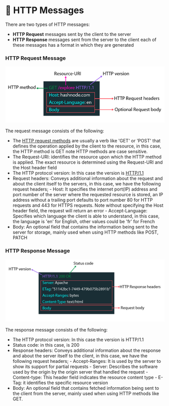 # 📝 HTTP Messages

There are two types of HTTP messages:

- **HTTP Request** messages sent by the client to the server
- **HTTP Response** messages sent from the server to the client each of these messages has a format in which they are generated

### HTTP Request Message

![](Pasted%20image%2020250211082903.png)

The request message consists of the following:

- The [HTTP request methods](methods.md) are usually a verb like 'GET' or 'POST' that defines the operation applied by the client to the resource, in this case, the HTTP method is GET note HTTP methods are case sensitive.
- The Request-URI: identifies the resource upon which the HTTP method is applied. The exact resource is determined using the Request-URI and the Host header field
- The HTTP protocol version: In this case the version is [HTTP/1.1](history.md)
- Request headers: Conveys additional information about the request and about the client itself to the servers, in this case, we have the following request headers;
		- Host: It specifies the internet port(IP) address and port number of the server where the requested resource is stored, an IP address without a trailing port defaults to port number 80 for HTTP requests and 443 for HTTPS requests. Note without specifying the Host header field, the request will return an error
		- Accept-Language: Specifies which language the client is able to understand, in this case, the language is 'en' for English, other values could be 'fr' for French
- Body: An optional field that contains the information being sent to the server for storage, mainly used when using HTTP methods like POST, PATCH

### HTTP Response Message

![](Pasted%20image%2020250211083008.png)

The response message consists of the following:

- The HTTP protocol version: In this case the version is HTTP/1.1
- Status code: in this case, is 200
- Response headers: Conveys additional information about the response and about the server itself to the client, in this case, we have the following request headers;
		- Accept-Ranges: It is used by the server to show its support for partial requests
		- Server: Describes the software used by the origin by the origin server that handled the request
		- Content-type: This header field indicates the resource content type
		- E-Tag: it identifies the specific resource version
- Body: An optional field that contains fetched information being sent to the client from the server, mainly used when using HTTP methods like GET.
